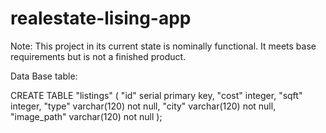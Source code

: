 # realestate-lising-app
Note: This project in its current state is nominally functional. It meets base requirements but is not a finished product.


Data Base table:

CREATE TABLE "listings" (
 "id" serial primary key,
 "cost" integer,
 "sqft" integer,
 "type" varchar(120) not null,
 "city" varchar(120) not null,
 "image_path"  varchar(120) not null
 );